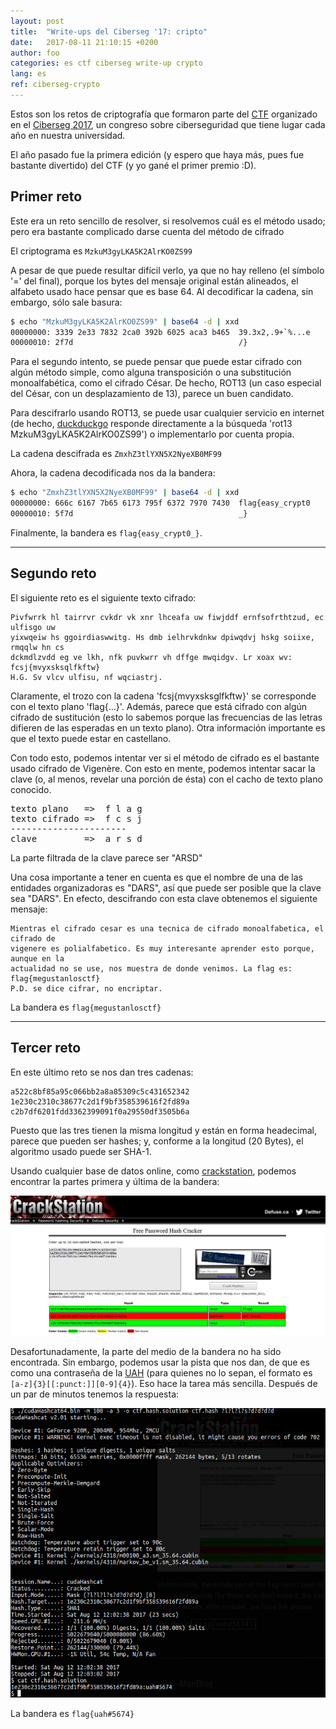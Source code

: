 ```yaml
---
layout: post
title:  "Write-ups del Ciberseg '17: cripto"
date:	2017-08-11 21:10:15 +0200
author: foo
categories: es ctf ciberseg write-up crypto
lang: es
ref: ciberseg-crypto
---
```



Estos son los retos de criptografía que formaron parte del
[CTF](https://ciberseg.uah.es/ctf.html) organizado en el
[Ciberseg 2017](https://ciberseg.uah.es), un congreso sobre ciberseguridad que tiene
lugar cada año en nuestra universidad.

El año pasado fue la primera edición (y espero que haya más, pues fue bastante divertido)
del CTF (y yo gané el primer premio :D).

## Primer reto

Este era un reto sencillo de resolver, si resolvemos cuál es el método usado; pero era
bastante complicado darse cuenta del método de cifrado

El criptograma es `MzkuM3gyLKA5K2AlrKO0ZS99`

A pesar de que puede resultar difícil verlo, ya que no hay relleno (el símbolo '=' del
final), porque los bytes del mensaje original están alineados, el alfabeto usado hace
pensar que es base 64. Al decodificar la cadena, sin embargo, sólo sale basura:
```sh
$ echo "MzkuM3gyLKA5K2AlrKO0ZS99" | base64 -d | xxd
00000000: 3339 2e33 7832 2ca0 392b 6025 aca3 b465  39.3x2,.9+`%...e
00000010: 2f7d                                     /}
```

Para el segundo intento, se puede pensar que puede estar cifrado con algún método simple,
como alguna transposición o una substitución monoalfabética, como el cifrado César. De
hecho, ROT13 (un caso especial del César, con un desplazamiento de 13), parece un buen
candidato.

Para descifrarlo usando ROT13, se puede usar cualquier servicio en internet (de hecho,
[duckduckgo](https://duckduckgo.com/html?q=rot13%20MzkuM3gyLKA5K2AlrKO0ZS99) responde
directamente a la búsqueda 'rot13 MzkuM3gyLKA5K2AlrKO0ZS99') o implementarlo por cuenta
propia.

La cadena descifrada es `ZmxhZ3tlYXN5X2NyeXB0MF99`

Ahora, la cadena decodificada nos da la bandera:
```sh
$ echo "ZmxhZ3tlYXN5X2NyeXB0MF99" | base64 -d | xxd
00000000: 666c 6167 7b65 6173 795f 6372 7970 7430  flag{easy_crypt0
00000010: 5f7d                                     _}
```

Finalmente, la bandera es `flag{easy_crypt0_}`.


-----------------------------------------------------------------------------------------


## Segundo reto

El siguiente reto es el siguiente texto cifrado:
```
Pivfwrrk hl tairrvr cvkdr vk xnr lhceafa uw fiwjddf ernfsofrthtzud, ec ulfisgo uw
yixwqeiw hs ggoirdiaswwitg. Hs dmb ielhrvkdnkw dpiwqdvj hskg soiixe, rmqqlw hn cs
dckmdlzvdd eg ve lkh, nfk puvkwrr vh dffge mwqidgv. Lr xoax wv: fcsj{mvyxsksqlfkftw}
H.G. Sv vlcv ulfisu, nf wqciastrj.
```

Claramente, el trozo con la cadena 'fcsj{mvyxsksglfkftw}' se corresponde con el texto
plano 'flag{...}'. Además, parece que está cifrado con algún cifrado de sustitución
(esto lo sabemos porque las frecuencias de las letras difieren de las esperadas en un
texto plano). Otra información importante es que el texto puede estar en castellano.


Con todo esto, podemos intentar ver si el método de cifrado es el bastante usado cifrado
de Vigenère. Con esto en mente, podemos intentar sacar la clave (o, al menos, revelar
una porción de ésta) con el cacho de texto plano conocido.

<pre>
texto plano   =>  f l a g
texto cifrado =>  f c s j
----------------------
clave         =>  a r s d
</pre>

La parte filtrada de la clave parece ser "ARSD"

Una cosa importante a tener en cuenta es que el nombre de una de las entidades
organizadoras es "DARS", así que puede ser posible que la clave sea "DARS". En efecto,
descifrando con esta clave obtenemos el siguiente mensaje:
```
Mientras el cifrado cesar es una tecnica de cifrado monoalfabetica, el cifrado de
vigenere es polialfabetico. Es muy interesante aprender esto porque, aunque en la
actualidad no se use, nos muestra de donde venimos. La flag es: flag{megustanlosctf}
P.D. se dice cifrar, no encriptar.
```

La bandera es `flag{megustanlosctf}`


-----------------------------------------------------------------------------------------


## Tercer reto

En este último reto se nos dan tres cadenas:
```
a522c8bf85a95c066bb2a8a85309c5c431652342
1e230c2310c38677c2d1f9bf358539616f2fd89a
c2b7df6201fdd3362399091f0a29550df3505b6a
```

Puesto que las tres tienen la misma longitud y están en forma headecimal, parece que
pueden ser hashes; y, conforme a la longitud (20 Bytes), el algoritmo usado puede ser
SHA-1.

Usando cualquier base de datos online, como [crackstation](https://crackstation.net/),
podemos encontrar la partes primera y última de la bandera:

![resultado de crackstation](/assets/posts/2017-08-11-ciberseg-crypto/crackstation.png
"Resultado obtenido con CrackStation")

Desafortunadamente, la parte del medio de la bandera no ha sido encontrada. Sin embargo,
podemos usar la pista que nos dan, de que es como una contraseña de la
[UAH](https://www.uah.es) (para quienes no lo sepan, el formato es
`[a-z]{3}[[:punct:]][0-9]{4}`). Eso hace la tarea más sencilla. Después de un par de
minutos tenemos la respuesta:

![resultado de hashcat](/assets/posts/2017-08-11-ciberseg-crypto/cracked-hash.png
"Resultado obtenido con HashCat")

La bandera es `flag{uah#5674}`
